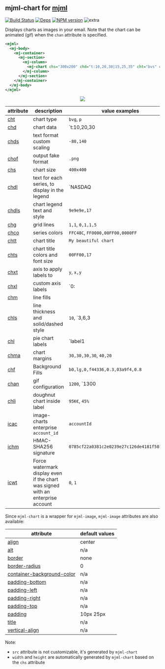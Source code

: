 ## mjml-chart for [mjml](https://mjml.io/)

[![Build Status](https://img.shields.io/circleci/project/image-charts/mjml-charts.svg)](https://circleci.com/gh/image-charts/mjml-charts/) [![Deps](https://img.shields.io/david/image-charts/mjml-charts.svg)](https://david-dm.org/image-charts/mjml-charts) [![NPM version](https://img.shields.io/npm/v/mjml-charts.svg)](http://badge.fury.io/js/mjml-charts) ![extra](https://img.shields.io/badge/actively%20maintained-yes-ff69b4.svg)

Displays charts as images in your email. Note that the chart can be animated (gif) when the `chan` attribute is specified.

```xml
<mjml>
  <mj-body>
    <mj-container>
      <mj-section>
        <mj-column>
          <mj-chart chs="300x200" chd="t:10,20,30|15,25,35" cht="bvs" chxt="x,y" chxl="0:|A|B|C" />
        </mj-column>
      </mj-section>
    </mj-container>
  </mj-body>
</mjml>
```

<p align="center">
  <a href="https://image-charts.com/chart?cht=bvs&chd=s:theresadifferencebetweenknowingthepathandwalkingthepath&chs=700x200&chxt=y&chf=b0,lg,90,4CA4F5,0.1,C371D3,0.8,EA469E,1">
    <img src="https://image-charts.com/chart?cht=bvs&chd=s:theresadifferencebetweenknowingthepathandwalkingthepath&chs=700x200&chxt=y&chf=b0,lg,90,4CA4F5,0.1,C371D3,0.8,EA469E,1" />
  </a>
</p>


| attribute                                                                      | description                                                                     | value examples                                  |
| ------------------------------------------------------------------------------ | ------------------------------------------------------------------------------- | ----------------------------------------------- |
| [cht](https://image-charts.com/documentation#chart-type)                       | chart type                                                                      | `bvg`, `p`                                      |
| [chd](https://image-charts.com/documentation#data-format)                      | chart data                                                                      | `t:10,20,30|15,25,35`                           |
| [chds](https://image-charts.com/documentation#text-format-with-custom-scaling) | text format custom scaling                                                      | `-80,140`                                       |
| [chof](https://image-charts.com/documentation#output-format)                   | output fake format                                                              | `.png`                                          |
| [chs](https://image-charts.com/documentation#chart-size)                       | chart size                                                                      | `400x400`                                       |
| [chdl](https://image-charts.com/documentation#chart-legend-text-and-style)     | text for each series, to display in the legend                                  | `NASDAQ|FTSE100|DOW`                            |
| [chdls](https://image-charts.com/documentation#chart-legend-text-and-style)    | chart legend text and style                                                     | `9e9e9e,17`                                     |
| [chg](https://image-charts.com/documentation#grid-lines)                       | grid lines                                                                      | `1,1`, `0,1,1,5`                                |
| [chco](https://image-charts.com/documentation#series-colors)                   | series colors                                                                   | `FFC48C`, `FF0000,00FF00,0000FF`                |
| [chtt](https://image-charts.com/documentation)                                 | chart title                                                                     | `My beautiful chart`                            |
| [chts](https://image-charts.com/documentation)                                 | chart title colors and font size                                                | `00FF00,17`                                     |
| [chxt](https://image-charts.com/documentation)                                 | axis to apply labels to                                                         | `y`, `x,y`                                      |
| [chxl](https://image-charts.com/documentation)                                 | custom axis labels                                                              | `0:|Jan|July|Jan`, `0:|Jan|July|Jan|1|10|20|30` |
| [chm](https://image-charts.com/documentation)                                  | line fills                                                                      |                                                 |
| [chls](https://image-charts.com/documentation#line-styles)                     | line thickness and solid/dashed style                                           | `10`, `3,6,3|5`                                 |
| [chl](https://image-charts.com/documentation#labels)                           | pie chart labels                                                                | `label1|label2`                                 |
| [chma](https://image-charts.com/documentation)                                 | chart margins                                                                   | `30,30,30,30`, `40,20`                          |
| [chf](https://image-charts.com/documentation#background-fills)                 | Background Fills                                                                | `b0,lg,0,f44336,0.3,03a9f4,0.8`                 |
| [chan](https://image-charts.com/documentation#chart-gif-animation)             | gif configuration                                                               | `1200`, `1300|easeInOutSine`                    |
| [chli](https://image-charts.com/documentation#inside-label)                    | doughnut chart inside label                                                     | `95K€`, `45%`                                   |
| [icac](https://image-charts.com/documentation#enterprise-version)              | image-charts enterprise `account_id`                                            | `accountId`                                     |
| [ichm](https://image-charts.com/documentation#enterprise-version)              | HMAC-SHA256 signature                                                           | `0785cf22a0381c2e0239e27c126de4181f501d11…`     |
| [icwt](https://image-charts.com/documentation#enterprise-version)              | Force watermark display even if the chart was signed with an enterprise account | `0`, `1`                                        |


Since `mjml-chart` is a wrapper for `mjml-image`, `mjml-image` attributes are also available:

| attribute                                 | default values |
| ----------------------------------------- | -------------- |
| [align](#mjml-image)                      | center         |
| [alt](#mjml-image)                        | n/a            |
| [border](#mjml-image)                     | none           |
| [border-radius](#mjml-image)              | 0              |
| [container-background-color](#mjml-image) | n/a            |
| [padding-bottom](#mjml-image)             | n/a            |
| [padding-left](#mjml-image)               | n/a            |
| [padding-right](#mjml-image)              | n/a            |
| [padding-top](#mjml-image)                | n/a            |
| [padding](#mjml-image)                    | 10px 25px      |
| [title](#mjml-image)                      | n/a            |
| [vertical-align](#mjml-image)             | n/a            |


Note:
- `src` attribute is not customizable, it's generated by `mjml-chart`
- `width` and `height` are automatically generated by `mjml-chart` based on the `chs` attribute


